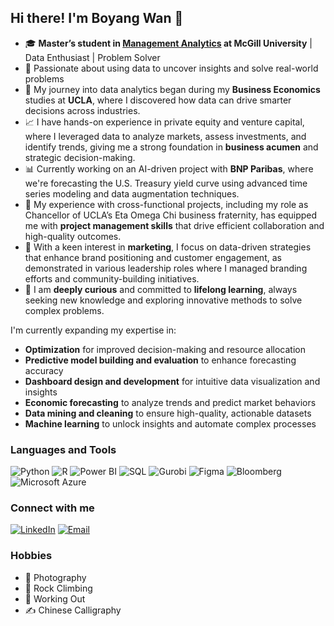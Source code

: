 ## Hi there! I'm Boyang Wan 👋

- 🎓 **Master’s student in [Management Analytics](https://www.mcgill.ca/desautels/programs/mma) at McGill University** | Data Enthusiast | Problem Solver
- 🌟 Passionate about using data to uncover insights and solve real-world problems
- 🧠 My journey into data analytics began during my **Business Economics** studies at **UCLA**, where I discovered how data can drive smarter decisions across industries.
- 📈 I have hands-on experience in private equity and venture capital, where I leveraged data to analyze markets, assess investments, and identify trends, giving me a strong foundation in **business acumen** and strategic decision-making.
- 📊 Currently working on an AI-driven project with **BNP Paribas**, where we're forecasting the U.S. Treasury yield curve using advanced time series modeling and data augmentation techniques.
- 🤝 My experience with cross-functional projects, including my role as Chancellor of UCLA’s Eta Omega Chi business fraternity, has equipped me with **project management skills** that drive efficient collaboration and high-quality outcomes.
- 📢 With a keen interest in **marketing**, I focus on data-driven strategies that enhance brand positioning and customer engagement, as demonstrated in various leadership roles where I managed branding efforts and community-building initiatives.
- 🚀 I am **deeply curious** and committed to **lifelong learning**, always seeking new knowledge and exploring innovative methods to solve complex problems.

I'm currently expanding my expertise in:
- **Optimization** for improved decision-making and resource allocation
- **Predictive model building and evaluation** to enhance forecasting accuracy
- **Dashboard design and development** for intuitive data visualization and insights
- **Economic forecasting** to analyze trends and predict market behaviors
- **Data mining and cleaning** to ensure high-quality, actionable datasets
- **Machine learning** to unlock insights and automate complex processes

### Languages and Tools
![Python](https://img.shields.io/badge/-Python-3776AB?style=flat&logo=python&logoColor=white)
![R](https://img.shields.io/badge/-R-276DC3?style=flat&logo=r&logoColor=white)
![Power BI](https://img.shields.io/badge/-Power%20BI-F2C811?style=flat&logo=Power-BI&logoColor=black)
![SQL](https://img.shields.io/badge/-SQL-4479A1?style=flat&logo=MySQL&logoColor=white)
![Gurobi](https://img.shields.io/badge/-Gurobi-0093D0?style=flat&logo=gurobi&logoColor=white)
![Figma](https://img.shields.io/badge/-Figma-F24E1E?style=flat&logo=figma&logoColor=white)
![Bloomberg](https://img.shields.io/badge/-Bloomberg-010101?style=flat&logo=bloomberg&logoColor=white)
![Microsoft Azure](https://img.shields.io/badge/-Microsoft%20Azure-0078D4?style=flat&logo=microsoft-azure&logoColor=white)

### Connect with me
[![LinkedIn](https://img.shields.io/badge/-LinkedIn-blue?style=flat&logo=linkedin&logoColor=white)](https://linkedin.com/in/boyang-wan-2000)
[![Email](https://img.shields.io/badge/-Email-D14836?style=flat&logo=gmail&logoColor=white)](mailto:boyangwan12@gmail.com)

### Hobbies
- 📸 Photography
- 🧗 Rock Climbing
- 💪 Working Out
- ✍️ Chinese Calligraphy
